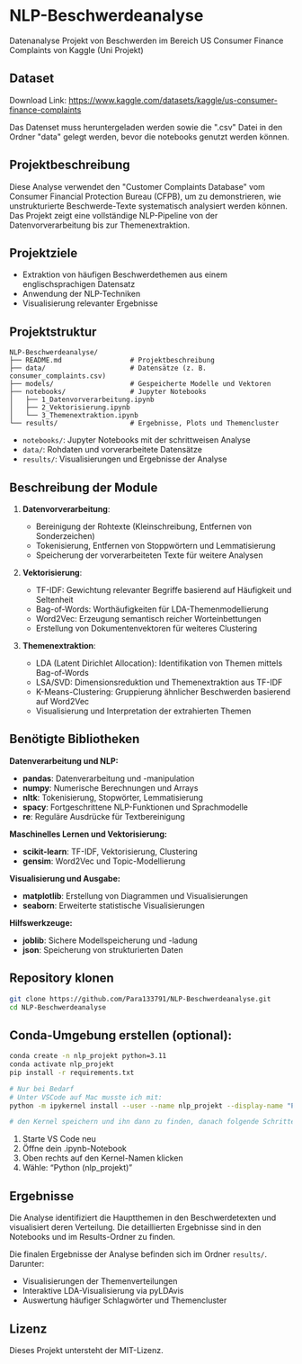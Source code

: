 # NLP-Beschwerdeanalyse
Datenanalyse Projekt von Beschwerden im Bereich US Consumer Finance Complaints von Kaggle (Uni Projekt)

## Dataset
Download Link: https://www.kaggle.com/datasets/kaggle/us-consumer-finance-complaints  

Das Datenset muss heruntergeladen werden sowie die ".csv" Datei in den Ordner "data" gelegt werden, bevor die notebooks genutzt werden können.

## Projektbeschreibung
Diese Analyse verwendet den "Customer Complaints Database" vom Consumer Financial Protection Bureau (CFPB), um zu demonstrieren, wie unstrukturierte Beschwerde-Texte systematisch analysiert werden können. Das Projekt zeigt eine vollständige NLP-Pipeline von der Datenvorverarbeitung bis zur Themenextraktion.

## Projektziele

- Extraktion von häufigen Beschwerdethemen aus einem englischsprachigen Datensatz
- Anwendung der NLP-Techniken
- Visualisierung relevanter Ergebnisse

## Projektstruktur

```
NLP-Beschwerdeanalyse/
├── README.md                 # Projektbeschreibung  
├── data/                     # Datensätze (z. B. consumer_complaints.csv)
├── models/                   # Gespeicherte Modelle und Vektoren
├── notebooks/                # Jupyter Notebooks  
│   ├── 1_Datenvorverarbeitung.ipynb  
│   ├── 2_Vektorisierung.ipynb  
│   └── 3_Themenextraktion.ipynb   
└── results/                  # Ergebnisse, Plots und Themencluster  
```

- `notebooks/`: Jupyter Notebooks mit der schrittweisen Analyse
- `data/`: Rohdaten und vorverarbeitete Datensätze
- `results/`: Visualisierungen und Ergebnisse der Analyse

## Beschreibung der Module

1. **Datenvorverarbeitung**: 
   - Bereinigung der Rohtexte (Kleinschreibung, Entfernen von Sonderzeichen)
   - Tokenisierung, Entfernen von Stoppwörtern und Lemmatisierung
   - Speicherung der vorverarbeiteten Texte für weitere Analysen

2. **Vektorisierung**: 
   - TF-IDF: Gewichtung relevanter Begriffe basierend auf Häufigkeit und Seltenheit
   - Bag-of-Words: Worthäufigkeiten für LDA-Themenmodellierung
   - Word2Vec: Erzeugung semantisch reicher Worteinbettungen
   - Erstellung von Dokumentenvektoren für weiteres Clustering

3. **Themenextraktion**:
   - LDA (Latent Dirichlet Allocation): Identifikation von Themen mittels Bag-of-Words
   - LSA/SVD: Dimensionsreduktion und Themenextraktion aus TF-IDF
   - K-Means-Clustering: Gruppierung ähnlicher Beschwerden basierend auf Word2Vec
   - Visualisierung und Interpretation der extrahierten Themen

## Benötigte Bibliotheken
**Datenverarbeitung und NLP:**
- **pandas**: Datenverarbeitung und -manipulation
- **numpy**: Numerische Berechnungen und Arrays
- **nltk**: Tokenisierung, Stopwörter, Lemmatisierung
- **spacy**: Fortgeschrittene NLP-Funktionen und Sprachmodelle
- **re**: Reguläre Ausdrücke für Textbereinigung

**Maschinelles Lernen und Vektorisierung:**
- **scikit-learn**: TF-IDF, Vektorisierung, Clustering
- **gensim**: Word2Vec und Topic-Modellierung

**Visualisierung und Ausgabe:**
- **matplotlib**: Erstellung von Diagrammen und Visualisierungen
- **seaborn**: Erweiterte statistische Visualisierungen

**Hilfswerkzeuge:**
- **joblib**: Sichere Modellspeicherung und -ladung
- **json**: Speicherung von strukturierten Daten

## Repository klonen

```bash
git clone https://github.com/Para133791/NLP-Beschwerdeanalyse.git
cd NLP-Beschwerdeanalyse
```

## Conda-Umgebung erstellen (optional):

```bash
conda create -n nlp_projekt python=3.11
conda activate nlp_projekt
pip install -r requirements.txt

# Nur bei Bedarf
# Unter VSCode auf Mac musste ich mit:
python -m ipykernel install --user --name nlp_projekt --display-name "Python (nlp_projekt)"

# den Kernel speichern und ihn dann zu finden, danach folgende Schritte durchführen:
```
1.	Starte VS Code neu
2.	Öffne dein .ipynb-Notebook
3.	Oben rechts auf den Kernel-Namen klicken
4.	Wähle: “Python (nlp_projekt)”



## Ergebnisse
Die Analyse identifiziert die Hauptthemen in den Beschwerdetexten und visualisiert deren Verteilung. Die detaillierten Ergebnisse sind in den Notebooks und im Results-Ordner zu finden.

Die finalen Ergebnisse der Analyse befinden sich im Ordner `results/`. Darunter:
- Visualisierungen der Themenverteilungen
- Interaktive LDA-Visualisierung via pyLDAvis
- Auswertung häufiger Schlagwörter und Themencluster

## Lizenz
Dieses Projekt untersteht der MIT-Lizenz.
